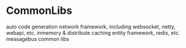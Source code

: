 # CommonLibs
  auto code generation
  network framework, including websocket, netty, webapi, etc.
  inmemory & distribute caching
  entity framework, redis, etc.
  messagebus
  common libs
